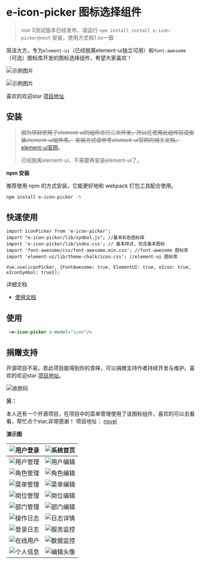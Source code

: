 # e-icon-picker 图标选择组件
> vue 3测试版本已经发布，请运行 `npm install install e-icon-picker@next` 安装，使用方式和1.xx一致

简洁大方，专为`element-ui`（已经脱离element-ui独立可用）和`font-awesome`（可选）图标库开发的图标选择组件，希望大家喜欢！

![示例图片](https://oscimg.oschina.net/oscnet/up-bf411d272ce969c1d5be9dc1ea12a8969ea.JPEG "示例图片")

![示例图片](https://oscimg.oschina.net/oscnet/up-c4ac227f3356ee405358e951450cdeffed5.png "示例图片")

喜欢的欢迎star [项目地址](https://gitee.com/cnovel/e-icon-picker)

## 安装

>~~因为项目使用了element-ui的组件进行二次开发，所以在使用此组件前请安装element-ui组件库。~~
>~~安装方式请参考element-ui官网的相关文档。~~[element-ui官网](https://element.eleme.cn/#/zh-CN/component/installation)。
>
>已经脱离element-ui，不需要再安装element-ui了。

**npm 安装**

推荐使用 npm 的方式安装，它能更好地和 webpack 打包工具配合使用。

```bash
npm install e-icon-picker -S
```

## 快速使用

```
import iconPicker from 'e-icon-picker';
import "e-icon-picker/lib/symbol.js"; //基本彩色图标库
import 'e-icon-picker/lib/index.css'; // 基本样式，包含基本图标
import 'font-awesome/css/font-awesome.min.css'; //font-awesome 图标库
import 'element-ui/lib/theme-chalk/icon.css'; //element-ui 图标库

Vue.use(iconPicker, {FontAwesome: true, ElementUI: true, eIcon: true, eIconSymbol: true});
```

详细文档
- [使用文档](https://e-icon-picker.cnovel.club/doc/)

## 使用

```html
 <e-icon-picker v-model="icon"/>
```

##  捐赠支持

开源项目不易，若此项目能得到你的青睐，可以捐赠支持作者持续开发与维护。喜欢的欢迎star [项目地址](https://gitee.com/cnovel/e-icon-picker)。

 ![收款码](https://oscimg.oschina.net/oscnet/up-e2344cd770f7f7386637d0dbbfb5d48472c.JPEG)

**另：**

本人还有一个开源项目，在项目中的菜单管理使用了该图标组件，喜欢的可以去看看，帮忙点个star,非常感谢！
项目地址： [novel](https://gitee.com/cnovel/Novel-api)

**演示图**

| ![用户登录](https://oscimg.oschina.net/oscnet/up-4fc9e90ab9a427415b2a231d647bb6682b4.png "用户登录") | ![系统首页](https://oscimg.oschina.net/oscnet/up-f5f91451165f3d0dcfdcab9482ab867c09f.png "系统首页") |
| ------------ | ------------ |
| ![用户管理](https://oscimg.oschina.net/oscnet/up-3914e348f499598c26aba4b7c92ad5ce8bb.png "用户管理") | ![用户编辑](https://oscimg.oschina.net/oscnet/up-f24997c68d622dc9b2d079ef24da9919d17.png "用户编辑") |
| ![角色管理](https://oscimg.oschina.net/oscnet/up-a0604715ea922b9cc06cc7ebf5e9d874159.png "角色管理") | ![角色编辑](https://oscimg.oschina.net/oscnet/up-8f24ea94aec59ff494d205254ec9f04ad2c.png "角色编辑") |
| ![菜单管理](https://oscimg.oschina.net/oscnet/up-fb682a64f33692c7fe95befcc83b484f02f.png "菜单管理") | ![菜单编辑](https://oscimg.oschina.net/oscnet/up-ce248e9ea710d4b39969400a5c485cf19a2.png "菜单编辑") |
| ![岗位管理](https://oscimg.oschina.net/oscnet/up-d962e260fdcd43929ff5e8664a00b9ebf2e.png "岗位管理") | ![岗位编辑](https://oscimg.oschina.net/oscnet/up-deac57b7fae4d300bf64267fe9d4408f1d1.png "岗位编辑") |
| ![部门管理](https://oscimg.oschina.net/oscnet/up-a87d3c402fc59b075d11749860043af78f4.png "部门管理") | ![部门编辑](https://oscimg.oschina.net/oscnet/up-c9663b06835ac73f523409c14d65f8d1b85.png "部门编辑") |
| ![操作日志](https://oscimg.oschina.net/oscnet/up-51c244b113d1fe11e51c5e8db36c27baf83.png "操作日志") | ![日志详情](https://oscimg.oschina.net/oscnet/up-12952a8957a15b8e7fb0d9cebe219c6e093.png "日志详情") |
| ![登录日志](https://oscimg.oschina.net/oscnet/up-04f46761918f952cf8df0dc56b09672e69e.png "登录日志") | ![服务监控](https://oscimg.oschina.net/oscnet/up-257213ddf2fcbf090f15a2f3573eff2b566.png "服务监控") |
| ![在线用户](https://oscimg.oschina.net/oscnet/up-0b0ab18325a221e68057be0baabea481602.png "在线用户") | ![数据监控](https://oscimg.oschina.net/oscnet/up-762373c8e139d6512c4f0c64269a5d55c19.png "数据监控") |
| ![个人信息](https://oscimg.oschina.net/oscnet/up-172e7b0f0140f82b11f4929e8af9b33aac5.png "个人信息") | ![编辑头像](https://oscimg.oschina.net/oscnet/up-4583a5fb165131316c90e4793089755f896.png "编辑头像") |
